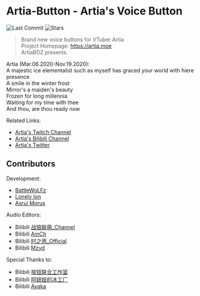 # Artia-Button - Artia's Voice Button

![Last Commit](https://img.shields.io/github/last-commit/BattleWoLFz99/artia.moe)
![Stars](https://img.shields.io/github/stars/BattleWoLFz99/artia.moe)

> Brand new voice buttons for VTuber Artia <br/>
Project Homepage: https://artia.moe<br/>
ArtiaBDZ presents.


Artia (Mar.06.2020-Nov.19.2020):<br/>
A majestic ice elementalist such as myself has graced your world with hiere presence<br/>
A smile in the winter frost<br/>
Mirror's a maiden's beauty<br/>
Frozen for long millennia<br/>
Waiting for my time with thee<br/>
And thou, are thou ready now<br/>


Related Links:

* [Artia's Twitch Channel](https://www.twitch.tv/artia_hololive)
* [Artia's Bilibili Channel](https://space.bilibili.com/511613155/)
* [Artia's Twitter](https://twitter.com/Artia_OW)

## Contributors

Development:

- [BattleWoLFz](https://github.com/BattleWoLFz99)
- [Lonely Ion](https://github.com/lonelyion)
- [Asrui Morus](https://github.com/Morxi)

Audio Editors:

- Bilibili [战狼联萌_Channel](https://space.bilibili.com/7190402)
- Bilibili [AmCh](https://space.bilibili.com/561522)
- Bilibili [时之雨_Official](https://space.bilibili.com/12343920)
- Bilibili [Mzyd](https://space.bilibili.com/4288592)

Special Thanks to:

- Bilibili [按钮联合工作室](https://space.bilibili.com/345725508)
- Bilibili [阿媂娅的冰工厂](https://space.bilibili.com/593654407)
- Bilibili [Ayaka](https://space.bilibili.com/11936677/)
